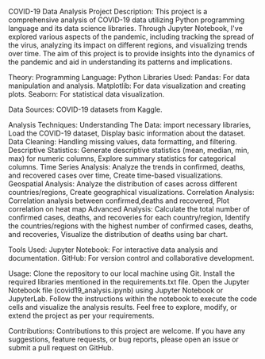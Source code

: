 COVID-19 Data Analysis Project
Description:
This project is a comprehensive analysis of COVID-19 data utilizing Python programming language and its data science libraries. Through Jupyter Notebook, I've explored various aspects of the pandemic, including tracking the spread of the virus, analyzing its impact on different regions, and visualizing trends over time. The aim of this project is to provide insights into the dynamics of the pandemic and aid in understanding its patterns and implications.

Theory:
Programming Language: Python
Libraries Used:
Pandas: For data manipulation and analysis.
Matplotlib: For data visualization and creating plots.
Seaborn: For statistical data visualization.

Data Sources:
COVID-19 datasets from Kaggle.

Analysis Techniques:
Understanding The Data: import necessary libraries, Load the COVID-19 dataset, Display basic information about the dataset.
Data Cleaning: Handling missing values, data formatting, and filtering.
Descriptive Statistics: Generate descriptive statistics (mean, median, min, max) for numeric columns, Explore summary statistics for categorical columns.
Time Series Analysis: Analyze the trends in confirmed, deaths, and recovered cases over time, Create time-based visualizations.
Geospatial Analysis: Analyze the distribution of cases across different countries/regions, Create geographical visualizations.
Correlation Analysis: Correlation analysis between confirmed,deaths and recovered, Plot correlation on heat map
Advanced Analysis: Calculate the total number of confirmed cases, deaths, and recoveries for each country/region, Identify the countries/regions with the highest number of confirmed cases, deaths, and recoveries, Visualize the distribution of deaths using bar chart.

Tools Used:
Jupyter Notebook: For interactive data analysis and documentation.
GitHub: For version control and collaborative development.

Usage:
Clone the repository to our local machine using Git.
Install the required libraries mentioned in the requirements.txt file.
Open the Jupyter Notebook file (covid19_analysis.ipynb) using Jupyter Notebook or JupyterLab.
Follow the instructions within the notebook to execute the code cells and visualize the analysis results.
Feel free to explore, modify, or extend the project as per your requirements.

Contributions:
Contributions to this project are welcome. If you have any suggestions, feature requests, or bug reports, please open an issue or submit a pull request on GitHub.

